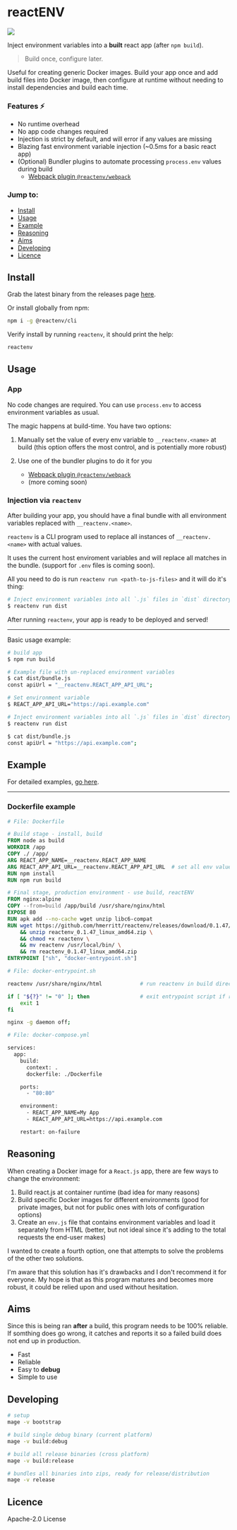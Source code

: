 # reactENV

[![](https://img.shields.io/npm/v/%40reactenv%2Fcli)](https://www.npmjs.com/package/@reactenv/cli)

Inject environment variables into a **built** react app (after `npm build`).

> Build once, configure later.

Useful for creating generic Docker images. Build your app once and add build files into Docker image, then configure at runtime without needing to install dependencies and build each time.

### Features ⚡

-   No runtime overhead
-   No app code changes required
-   Injection is strict by default, and will error if any values are missing
-   Blazing fast environment variable injection (~0.5ms for a basic react app)
-   (Optional) Bundler plugins to automate processing `process.env` values during build
    -   [Webpack plugin `@reactenv/webpack`](https://github.com/hmerritt/reactenv/tree/master/npm/plugin-webpack)

### Jump to:

-   [Install](#install)
-   [Usage](#usage)
-   [Example](#example)
-   [Reasoning](#reasoning)
-   [Aims](#aims)
-   [Developing](#developing)
-   [Licence](#licence)

## Install

Grab the latest binary from the releases page [here](https://github.com/hmerritt/reactenv/releases/latest).

Or install globally from npm:

```sh
npm i -g @reactenv/cli
```

Verify install by running `reactenv`, it should print the help:

```sh
reactenv
```

## Usage

### App

No code changes are required. You can use `process.env` to access environment variables as usual.

The magic happens at build-time. You have two options:

1. Manually set the value of every env variable to `__reactenv.<name>` at build (this option offers the most control, and is potentially more robust)

2. Use one of the bundler plugins to do it for you
    - [Webpack plugin `@reactenv/webpack`](https://github.com/hmerritt/reactenv/tree/master/npm/plugin-webpack)
    - (more coming soon)

### Injection via `reactenv`

After building your app, you should have a final bundle with all environment variables replaced with `__reactenv.<name>`.

`reactenv` is a CLI program used to replace all instances of `__reactenv.<name>` with actual values.

It uses the current host enviroment variables and will replace all matches in the bundle. (support for `.env` files is coming soon).

All you need to do is run `reactenv run <path-to-js-files>` and it will do it's thing:

```sh
# Inject environment variables into all `.js` files in `dist` directory
$ reactenv run dist
```

After running `reactenv`, your app is ready to be deployed and served!

---

Basic usage example:

```sh
# build app
$ npm run build

# Example file with un-replaced environment variables
$ cat dist/bundle.js
const apiUrl = "__reactenv.REACT_APP_API_URL";

# Set environment variable
$ REACT_APP_API_URL="https://api.example.com"

# Inject environment variables into all `.js` files in `dist` directory
$ reactenv run dist

$ cat dist/bundle.js
const apiUrl = "https://api.example.com";
```

## Example

For detailed examples, [go here](https://github.com/hmerritt/reactenv/tree/master/examples).

---

### Dockerfile example

```Dockerfile
# File: Dockerfile

# Build stage - install, build
FROM node as build
WORKDIR /app
COPY ./ /app/
ARG REACT_APP_NAME=__reactenv.REACT_APP_NAME
ARG REACT_APP_API_URL=__reactenv.REACT_APP_API_URL  # set all env values to be replaced
RUN npm install
RUN npm run build

# Final stage, production environment - use build, reactENV
FROM nginx:alpine
COPY --from=build /app/build /usr/share/nginx/html
EXPOSE 80
RUN apk add --no-cache wget unzip libc6-compat
RUN wget https://github.com/hmerritt/reactenv/releases/download/0.1.47/reactenv_0.1.47_linux_amd64.zip \
    && unzip reactenv_0.1.47_linux_amd64.zip \
    && chmod +x reactenv \
    && mv reactenv /usr/local/bin/ \
    && rm reactenv_0.1.47_linux_amd64.zip
ENTRYPOINT ["sh", "docker-entrypoint.sh"]
```

```sh
# File: docker-entrypoint.sh

reactenv /usr/share/nginx/html            # run reactenv in build directory

if [ "${?}" != "0" ]; then                # exit entrypoint script if reactenv failed
    exit 1
fi

nginx -g daemon off;
```

```sh
# File: docker-compose.yml

services:
  app:
    build:
      context: .
      dockerfile: ./Dockerfile

    ports:
      - "80:80"

    environment:
      - REACT_APP_NAME=My App
      - REACT_APP_API_URL=https://api.example.com

    restart: on-failure
```

## Reasoning

When creating a Docker image for a `React.js` app, there are few ways to change the environment:

1. Build react.js at container runtime (bad idea for many reasons)
2. Build specific Docker images for different environments (good for private images, but not for public ones with lots of configuration options)
3. Create an `env.js` file that contains environment variables and load it separately from HTML (better, but not ideal since it's adding to the total requests the end-user makes)

I wanted to create a fourth option, one that attempts to solve the problems of the other two solutions.

I'm aware that this solution has it's drawbacks and I don't recommend it for everyone. My hope is that as this program matures and becomes more robust, it could be relied upon and used without hesitation.

## Aims

Since this is being ran **after** a build, this program needs to be 100% reliable. If somthing does go wrong, it catches and reports it so a failed build does not end up in production.

-   Fast
-   Reliable
-   Easy to **debug**
-   Simple to use

## Developing

```sh
# setup
mage -v bootstrap
```

```sh
# build single debug binary (current platform)
mage -v build:debug
```

```sh
# build all release binaries (cross platform)
mage -v build:release
```

```sh
# bundles all binaries into zips, ready for release/distribution
mage -v release
```

## Licence

Apache-2.0 License
